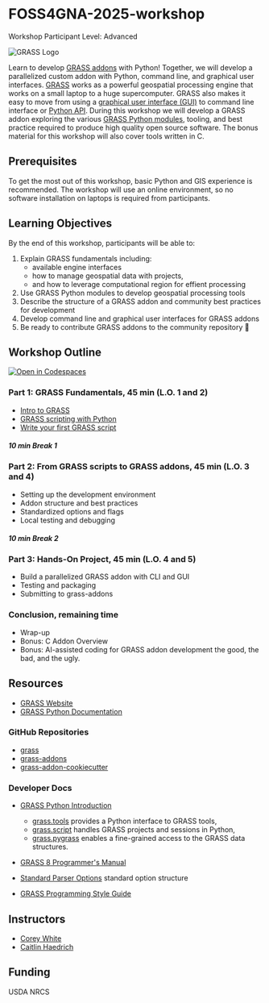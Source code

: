 # FOSS4GNA-2025-workshop

Workshop Participant Level: Advanced

![GRASS Logo](https://grass.osgeo.org/images/logos/grass-gradient-horizontal.svg)

Learn to develop [GRASS addons](https://github.com/OSGeo/grass-addons) with
Python! Together, we will develop a parallelized custom addon with Python,
command line, and graphical user interfaces. [GRASS](https://grass.osgeo.org/)
works as a powerful geospatial processing engine that works on a small laptop to
a huge supercomputer. GRASS also makes it easy to move from using a
[graphical user interface (GUI)](https://grass.osgeo.org/grass85/manuals/helptext.html)
to command line interface or
[Python API](https://grass.osgeo.org/grass85/manuals/python_intro.html).
During this workshop we will develop a GRASS addon exploring the various
[GRASS Python modules](https://grass.osgeo.org/grass-devel/manuals/libpython/index.html),
tooling, and best practice required to produce high quality open source software.
The bonus material for this workshop will also cover tools written in C.

## Prerequisites

To get the most out of this workshop, basic Python and GIS experience is
recommended. The workshop will use an online environment, so no software
installation on laptops is required from participants.

## Learning Objectives

By the end of this workshop, participants will be able to:

1. Explain GRASS fundamentals including:
   - available engine interfaces
   - how to manage geospatial data with projects,
   - and how to leverage computational region for effient processing
2. Use GRASS Python modules to develop geospatial processing tools
3. Describe the structure of a GRASS addon and community best practices for development
4. Develop command line and graphical user interfaces for GRASS addons
5. Be ready to contribute GRASS addons to the community repository :green_heart:

## Workshop Outline

[![Open in Codespaces](https://github.com/codespaces/badge.svg)](https://github.com/codespaces/new?template=true)

### Part 1: GRASS Fundamentals, 45 min (L.O. 1 and 2)

- [Intro to GRASS](https://grass.osgeo.org/grass-devel/manuals/index.html)
- [GRASS scripting with Python](./workshop/Scripting_with_GRASS.ipynb)
- [Write your first GRASS script](./workshop/my_grass_script.py)

#### _10 min Break 1_

### Part 2: From GRASS scripts to GRASS addons, 45 min (L.O. 3 and 4)

- Setting up the development environment
- Addon structure and best practices
- Standardized options and flags
- Local testing and debugging

#### _10 min Break 2_

### Part 3: Hands-On Project, 45 min (L.O. 4 and 5)

- Build a parallelized GRASS addon with CLI and GUI
- Testing and packaging
- Submitting to grass-addons

### Conclusion, remaining time

- Wrap-up
- Bonus: C Addon Overview
- Bonus: AI-assisted coding for GRASS addon development the good, the bad, and
the ugly.

## Resources

- [GRASS Website](https://grass.osgeo.org/)
- [GRASS Python Documentation](https://grass.osgeo.org/grass-devel/manuals/libpython/index.html)

### GitHub Repositories

- [grass](https://github.com/OSGeo/grass)
- [grass-addons](https://github.com/OSGeo/grass-addons)
- [grass-addon-cookiecutter](https://github.com/OSGeo/grass-addon-cookiecutter)

### Developer Docs

- [GRASS Python Introduction](https://grass.osgeo.org/grass-devel/manuals/python_intro.html)

  - [grass.tools](https://grass.osgeo.org/grass-devel/manuals/libpython/grass.tools.html)
provides a Python interface to GRASS tools,
  - [grass.script](https://grass.osgeo.org/grass-devel/manuals/libpython/script_intro.html)
handles GRASS projects and sessions in Python,
  - [grass.pygrass](https://grass.osgeo.org/grass-devel/manuals/libpython/pygrass_index.html)
  enables a fine-grained access to the GRASS data structures.
- [GRASS 8 Programmer's Manual](https://grass.osgeo.org/programming8/)
- [Standard Parser Options][parser] standard option structure
- [GRASS Programming Style Guide](https://grass.osgeo.org/grass85/manuals/style_guide.html)

[parser]: https://grass.osgeo.org/grass85/manuals/parser_standard_options.html

## Instructors

- [Corey White](https://github.com/cwhite911)
- [Caitlin Haedrich](https://github.com/chaedri)

## Funding

USDA NRCS
